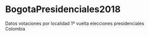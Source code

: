 # BogotaPresidenciales2018
Datos votaciones por localidad 1º vuelta elecciones presidenciales Colombia
